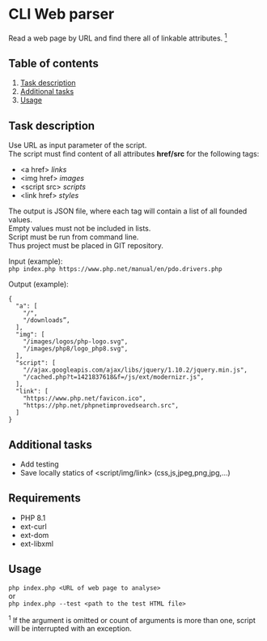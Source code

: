 # CLI Web parser

Read a web page by URL and find there all of linkable attributes. [<sup>1</sup>](#wrong-arguments)

## Table of contents
1. [Task description](#task-description)
2. [Additional tasks](#additional-tasks)
3. [Usage](#Usage)

## Task description

Use URL as input parameter of the script.  
The script must find content of all attributes **href/src** for the following tags:
* &lt;а href&gt; _links_
* &lt;img href&gt; _images_
* &lt;script src&gt; _scripts_
* &lt;link href&gt; _styles_

The output is JSON file, where each tag will contain a list of all founded values.  
Empty values must not be included in lists.  
Script must be run from command line.  
Thus project must be placed in GIT repository.
  
Input (example):  
`php index.php https://www.php.net/manual/en/pdo.drivers.php`

Output (example):
```
{
  "a": [
    "/",
    "/downloads”,
  ],
  "img": [
    "/images/logos/php-logo.svg",
    "/images/php8/logo_php8.svg",
  ],
  "script": [
    "//ajax.googleapis.com/ajax/libs/jquery/1.10.2/jquery.min.js",
    "/cached.php?t=1421837618&f=/js/ext/modernizr.js",
  ],
  "link": [
    "https://www.php.net/favicon.ico",
    "https://php.net/phpnetimprovedsearch.src",
  ]
}
```

## Additional tasks
* Add testing
* Save locally statics of &lt;script/img/link&gt; (css,js,jpeg,png,jpg,…)

## Requirements
* PHP 8.1
* ext-curl
* ext-dom
* ext-libxml 

## Usage

`php index.php <URL of web page to analyse>`    
or  
`php index.php --test <path to the test HTML file>`

<sup><a id="wrong-arguments">1</a></sup> If the argument is omitted or count of arguments is more than one, script will be interrupted with an exception.







